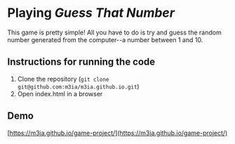 # Playing *Guess That Number*

This game is pretty simple! All you have to do is try and guess the random number generated from the computer--a number between 1 and 10.

## Instructions for running the code

1. Clone the repository (`git clone git@github.com:m3ia/m3ia.github.io.git`)
2. Open index.html in a browser

## Demo

[https://m3ia.github.io/game-project/](https://m3ia.github.io/game-project/)